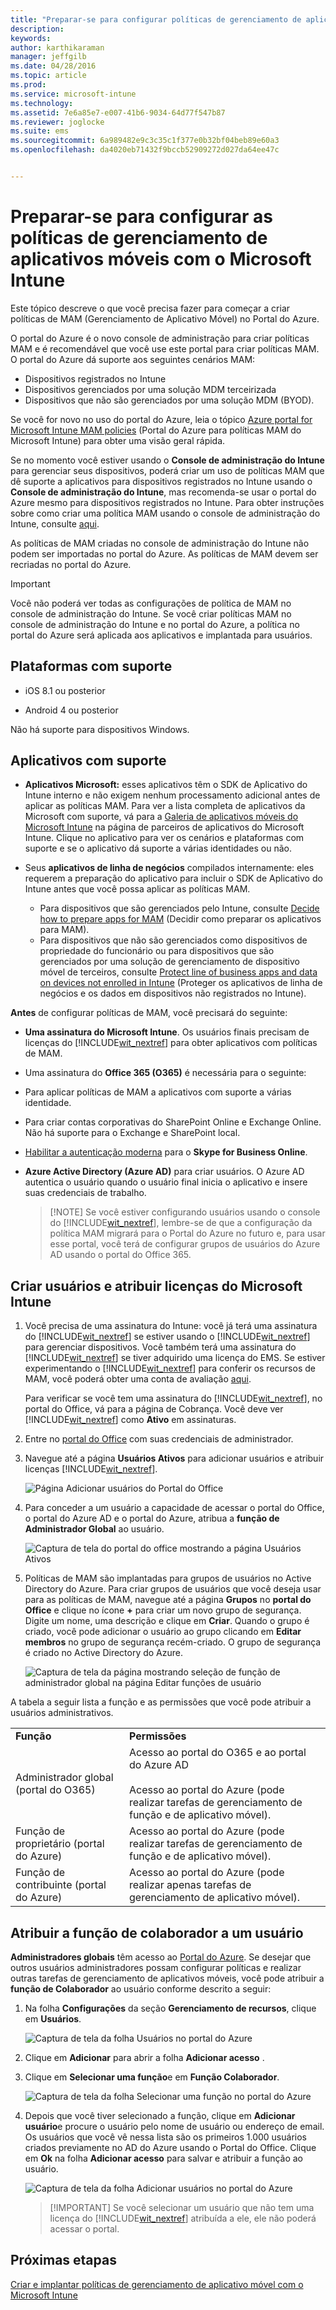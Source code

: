 ```yaml
---
title: "Preparar-se para configurar políticas de gerenciamento de aplicativos móveis | Microsoft Intune"
description: 
keywords: 
author: karthikaraman
manager: jeffgilb
ms.date: 04/28/2016
ms.topic: article
ms.prod: 
ms.service: microsoft-intune
ms.technology: 
ms.assetid: 7e6a85e7-e007-41b6-9034-64d77f547b87
ms.reviewer: joglocke
ms.suite: ems
ms.sourcegitcommit: 6a989482e9c3c35c1f377e0b32bf04beb89e60a3
ms.openlocfilehash: da4020eb71432f9bccb52909272d027da64ee47c


---
```


# Preparar-se para configurar as políticas de gerenciamento de aplicativos móveis com o Microsoft Intune
Este tópico descreve o que você precisa fazer para começar a criar políticas de MAM (Gerenciamento de Aplicativo Móvel) no Portal do Azure.

O portal do Azure é o novo console de administração para criar políticas MAM e é recomendável que você use este portal para criar políticas MAM. O portal do Azure dá suporte aos seguintes cenários MAM:
- Dispositivos registrados no Intune
- Dispositivos gerenciados por uma solução MDM terceirizada
- Dispositivos que não são gerenciados por uma solução MDM (BYOD).

Se você for novo no uso do portal do Azure, leia o tópico [Azure portal for Microsoft Intune MAM policies](azure-portal-for-microsoft-intune-mam-policies.md) (Portal do Azure para políticas MAM do Microsoft Intune) para obter uma visão geral rápida.

Se no momento você estiver usando o **Console de administração do Intune** para gerenciar seus dispositivos, poderá criar um uso de políticas MAM que dê suporte a aplicativos para dispositivos registrados no Intune usando o **Console de administração do Intune**, mas recomenda-se usar o portal do Azure mesmo para dispositivos registrados no Intune. Para obter instruções sobre como criar uma política MAM usando o console de administração do Intune, consulte [aqui](configure-and-deploy-mobile-application-management-policies-in-the-microsoft-intune-console.md).

As políticas de MAM criadas no console de administração do Intune não podem ser importadas no portal do Azure.  As políticas de MAM devem ser recriadas no portal do Azure.

>[!IMPORTANT]
> Você não poderá ver todas as configurações de política de MAM no console de administração do Intune. Se você criar políticas MAM no console de administração do Intune e no portal do Azure, a política no portal do Azure será aplicada aos aplicativos e implantada para usuários.


##  Plataformas com suporte
- iOS 8.1 ou posterior

- Android 4 ou posterior

Não há suporte para dispositivos Windows.
##  Aplicativos com suporte
* **Aplicativos Microsoft:** esses aplicativos têm o SDK de Aplicativo do Intune interno e não exigem nenhum processamento adicional antes de aplicar as políticas MAM.
Para ver a lista completa de aplicativos da Microsoft com suporte, vá para a [Galeria de aplicativos móveis do Microsoft Intune](https://www.microsoft.com/en-us/server-cloud/products/microsoft-intune/partners.aspx) na página de parceiros de aplicativos do Microsoft Intune. Clique no aplicativo para ver os cenários e plataformas com suporte e se o aplicativo dá suporte a várias identidades ou não.
* Seus **aplicativos de linha de negócios** compilados internamente: eles requerem a preparação do aplicativo para incluir o SDK de Aplicativo do Intune antes que você possa aplicar as políticas MAM.

  * Para dispositivos que são gerenciados pelo Intune, consulte [Decide how to prepare apps for MAM](decide-how-to-prepare-apps-for-mobile-application-management-with-microsoft-intune.md) (Decidir como preparar os aplicativos para MAM).
  * Para dispositivos que não são gerenciados como dispositivos de propriedade do funcionário ou para dispositivos que são gerenciados por uma solução de gerenciamento de dispositivo móvel de terceiros, consulte [Protect line of business apps and data on devices not enrolled in Intune](protect-line-of-business-apps-and-data-on-devices-not-enrolled-in-microsoft-intune.md) (Proteger os aplicativos de linha de negócios e os dados em dispositivos não registrados no Intune).

**Antes** de configurar políticas de MAM, você precisará do seguinte:

-   **Uma assinatura do Microsoft Intune**.    Os usuários finais precisam de licenças do [!INCLUDE[wit_nextref](../includes/wit_nextref_md.md)] para obter aplicativos com políticas de MAM.

-   Uma assinatura do **Office 365 (O365)** é necessária para o seguinte:
  - Para aplicar políticas de MAM a aplicativos com suporte a várias identidade.
  - Para criar contas corporativas do SharePoint Online e Exchange Online. Não há suporte para o Exchange e SharePoint local.
-    [Habilitar a autenticação moderna](http://social.technet.microsoft.com/wiki/contents/articles/34339.skype-for-business-online-enable-your-tenant-for-modern-authentication.aspx.md) para o **Skype for Business Online**.


- **Azure Active Directory (Azure AD)** para criar usuários. O Azure AD autentica o usuário quando o usuário final inicia o aplicativo e insere suas credenciais de trabalho.

    > [!NOTE] Se você estiver configurando usuários usando o console do [!INCLUDE[wit_nextref](../includes/wit_nextref_md.md)], lembre-se de que a configuração da política MAM migrará para o Portal do Azure no futuro e, para usar esse portal, você terá de configurar grupos de usuários do Azure AD usando o portal do Office 365.


## Criar usuários e atribuir licenças do Microsoft Intune

1. Você precisa de uma assinatura do Intune: você já terá uma assinatura do [!INCLUDE[wit_nextref](../includes/wit_nextref_md.md)] se estiver usando o [!INCLUDE[wit_nextref](../includes/wit_nextref_md.md)] para gerenciar dispositivos.  Você também terá uma assinatura do [!INCLUDE[wit_nextref](../includes/wit_nextref_md.md)] se tiver adquirido uma licença do EMS. Se estiver experimentando o [!INCLUDE[wit_nextref](../includes/wit_nextref_md.md)] para conferir os recursos de MAM, você poderá obter uma conta de avaliação [aqui](http://www.microsoft.com/en-us/server-cloud/products/microsoft-intune/).

    Para verificar se você tem uma assinatura do [!INCLUDE[wit_nextref](../includes/wit_nextref_md.md)], no portal do Office, vá para a página de Cobrança.  Você deve ver [!INCLUDE[wit_nextref](../includes/wit_nextref_md.md)] como **Ativo** em assinaturas.

2.  Entre no   [portal do Office](http://portal.office.com) com suas credenciais de administrador.

3.  Navegue até a página **Usuários Ativos** para adicionar usuários e atribuir licenças [!INCLUDE[wit_nextref](../includes/wit_nextref_md.md)].

    ![Página Adicionar usuários do Portal do Office](../media/AppManagement/OfficePortal_AddUsers.png)

4.  Para conceder a um usuário a capacidade de acessar o portal do Office, o portal do Azure AD e o portal do Azure, atribua a **função de Administrador Global** ao usuário.

    ![Captura de tela do portal do office mostrando a página Usuários Ativos ](../media/AppManagement/OfficePortal_AddRoletoUser.png)

5.  Políticas de MAM são implantadas para grupos de usuários no Active Directory do Azure. Para criar grupos de usuários que você deseja usar para as políticas de MAM, navegue até a página **Grupos** no **portal do Office** e clique no ícone **+** para criar um novo grupo de segurança.  Digite um nome, uma descrição e clique em **Criar**. Quando o grupo é criado, você pode adicionar o usuário ao grupo clicando em **Editar membros** no grupo de segurança recém-criado. O grupo de segurança é criado no Active Directory do Azure.

    ![Captura de tela da página mostrando seleção de função de administrador global na página Editar funções de usuário](../media/AppManagement/OfficePortal_CreateGroups.png)

A tabela a seguir lista a função e as permissões que você pode atribuir a usuários administrativos.

|||
|--|----|
|**Função**|**Permissões**|
|Administrador global (portal do O365)|Acesso ao portal do O365 e ao portal do Azure AD<br /><br />Acesso ao portal do Azure (pode realizar tarefas de gerenciamento de função e de aplicativo móvel).|
|Função de proprietário (portal do Azure)|Acesso ao portal do Azure (pode realizar tarefas de gerenciamento de função e de aplicativo móvel).|
|Função de contribuinte (portal do Azure)|Acesso ao portal do Azure (pode realizar apenas tarefas de gerenciamento de aplicativo móvel).|

## Atribuir a função de colaborador a um usuário

**Administradores globais** têm acesso ao [Portal do Azure](https://portal.azure.com).  Se desejar que outros usuários administradores possam configurar políticas e realizar outras tarefas de gerenciamento de aplicativos móveis, você pode atribuir a **função de Colaborador** ao usuário conforme descrito a seguir:


1.  Na folha **Configurações** da seção **Gerenciamento de recursos**, clique em **Usuários**.

    ![Captura de tela da folha Usuários no portal do Azure](../media/AppManagement/AzurePortal_MAM_AddUsers.png)

2.  Clique em **Adicionar** para abrir a folha **Adicionar acesso** .

3.  Clique em **Selecionar uma função**e em **Função Colaborador**.

    ![Captura de tela da folha Selecionar uma função no portal do Azure](../media/AppManagement/AzurePortal_MAM_AddRole.png)

4.  Depois que você tiver selecionado a função, clique em **Adicionar usuário**e procure o usuário pelo nome de usuário ou endereço de email. Os usuários que você vê nessa lista são os primeiros 1.000 usuários criados previamente no AD do Azure usando o Portal do Office. Clique em **Ok** na folha **Adicionar acesso** para salvar e atribuir a função ao usuário.

    ![Captura de tela da folha Adicionar usuários no portal do Azure](../media/AppManagement/AzurePortal_MAM_AddusertoRole.png)

    > [!IMPORTANT] Se você selecionar um usuário que não tem uma licença do [!INCLUDE[wit_nextref](../includes/wit_nextref_md.md)] atribuída a ele, ele não poderá acessar o portal.

## Próximas etapas
[Criar e implantar políticas de gerenciamento de aplicativo móvel com o Microsoft Intune](create-and-deploy-mobile-app-management-policies-with-microsoft-intune.md)



<!--HONumber=Jun16_HO4-->


